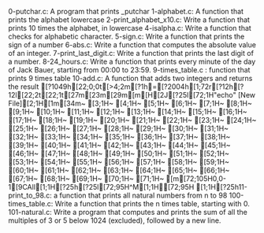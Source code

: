 0-putchar.c: A program that prints _putchar
1-alphabet.c: A function that prints the alphabet lowercase
2-print_alphabet_x10.c: Write a function that prints 10 times the alphabet, in lowercase
4-isalpha.c: Write a function that checks for alphabetic character.
5-sign.c: Write a function that prints the sign of a number
6-abs.c: Write a function that computes the absolute value of an integer.
7-print_last_digit.c: Write a function that prints the last digit of a number.
8-24_hours.c: Write a function that prints every minute of the day of Jack Bauer, starting from 00:00 to 23:59.
9-times_table.c : function that prints 9 times table
10-add.c: A function that adds two integers and returns the result
[?1049h[22;0;0t[>4;2m[?1h=[?2004h[1;72r[?12h[?12l[22;2t[22;1t[27m[23m[29m[m[H[2J[?25l[72;1H"echo" [New File][2;1H[1m[34m~                                                                                                                         [3;1H~                                                                                                                         [4;1H~                                                                                                                         [5;1H~                                                                                                                         [6;1H~                                                                                                                         [7;1H~                                                                                                                         [8;1H~                                                                                                                         [9;1H~                                                                                                                         [10;1H~                                                                                                                         [11;1H~                                                                                                                         [12;1H~                                                                                                                         [13;1H~                                                                                                                         [14;1H~                                                                                                                         [15;1H~                                                                                                                         [16;1H~                                                                                                                         [17;1H~                                                                                                                         [18;1H~                                                                                                                         [19;1H~                                                                                                                         [20;1H~                                                                                                                         [21;1H~                                                                                                                         [22;1H~                                                                                                                         [23;1H~                                                                                                                         [24;1H~                                                                                                                         [25;1H~                                                                                                                         [26;1H~                                                                                                                         [27;1H~                                                                                                                         [28;1H~                                                                                                                         [29;1H~                                                                                                                         [30;1H~                                                                                                                         [31;1H~                                                                                                                         [32;1H~                                                                                                                         [33;1H~                                                                                                                         [34;1H~                                                                                                                         [35;1H~                                                                                                                         [36;1H~                                                                                                                         [37;1H~                                                                                                                         [38;1H~                                                                                                                         [39;1H~                                                                                                                         [40;1H~                                                                                                                         [41;1H~                                                                                                                         [42;1H~                                                                                                                         [43;1H~                                                                                                                         [44;1H~                                                                                                                         [45;1H~                                                                                                                         [46;1H~                                                                                                                         [47;1H~                                                                                                                         [48;1H~                                                                                                                         [49;1H~                                                                                                                         [50;1H~                                                                                                                         [51;1H~                                                                                                                         [52;1H~                                                                                                                         [53;1H~                                                                                                                         [54;1H~                                                                                                                         [55;1H~                                                                                                                         [56;1H~                                                                                                                         [57;1H~                                                                                                                         [58;1H~                                                                                                                         [59;1H~                                                                                                                         [60;1H~                                                                                                                         [61;1H~                                                                                                                         [62;1H~                                                                                                                         [63;1H~                                                                                                                         [64;1H~                                                                                                                         [65;1H~                                                                                                                         [66;1H~                                                                                                                         [67;1H~                                                                                                                         [68;1H~                                                                                                                         [69;1H~                                                                                                                         [70;1H~                                                                                                                         [71;1H~                                                                                                                         [m[72;105H0,0-1[9CAll[1;1H[?25h[?25l[72;95H^M[1;1H[72;95H  [1;1H[?25h11-print_to_98.c: a function that prints all natural numbers from n to 98
100-times_table.c: Write a function that prints the n times table, starting with 0.
101-natural.c: Write a program that computes and prints the sum of all the multiples of 3 or 5 below 1024 (excluded), followed by a new line.
